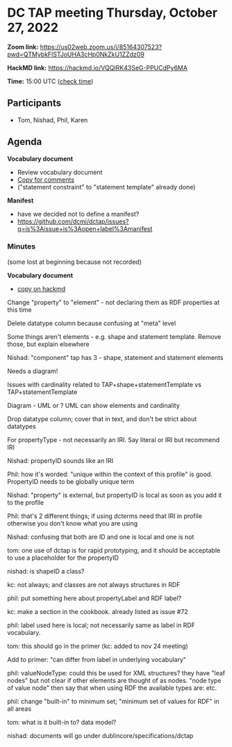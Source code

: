 # DC TAP meeting Thursday, October 27, 2022

**Zoom link:** https://us02web.zoom.us/j/85164307523?pwd=QTMybkFlSTJoUHA3cHp0NkZkU1ZZdz09

**HackMD link:** https://hackmd.io/VQQIRK43SeG-PPUCdPy6MA

**Time:** 15:00 UTC ([check time](https://www.timeanddate.com/worldclock/fixedtime.html?msg=DC+TAP&iso=202200929T15&p1=%3A&ah=1))

## Participants

* Tom, Nishad, Phil, Karen

## Agenda

**Vocabulary document**

* Review vocabulary document
* [Copy for comments](https://hackmd.io/Q6nvIs_FSLmLmeOhso66_Q)
* ("statement constraint" to "statement template" already done)

**Manifest**
* have we decided not to define a manifest?
* https://github.com/dcmi/dctap/issues?q=is%3Aissue+is%3Aopen+label%3Amanifest

### Minutes

(some lost at beginning because not recorded)

**Vocabulary document**

* [copy on hackmd ](https://hackmd.io/Q6nvIs_FSLmLmeOhso66_Q)

Change "property" to "element" - not declaring them as RDF properties at this time

Delete datatype column because confusing at "meta" level

Some things aren't elements - e.g. shape and statement template. Remove those, but explain elsewhere

Nishad: "component" tap has 3 - shape, statement and statement elements

Needs a diagram!

Issues with cardinality related to TAP+shape+statementTemplate vs TAP+statementTemplate

Diagram - UML or ? UML can show elements and cardinality

Drop datatype column; cover that in text, and don't be strict about datatypes

For propertyType - not necessarily an IRI. Say literal or IRI but recommend IRI

Nishad: propertyID sounds like an IRI

Phil: how it's worded: "unique within the context of this profile" is good. PropertyID needs to be globally unique term

Nishad: "property" is external, but propertyID is local as soon as you add it to the profile

Phil: that's 2 different things; if using dcterms need that IRI in profile otherwise you don't know what you are using

Nishad: confusing that both are ID and one is local and one is not

tom: one use of dctap is for rapid prototyping, and it should be acceptable to use a placeholder for the propertyID

nishad: is shapeID a class?

kc: not always; and classes are not always structures in RDF

phil: put something here about propertyLabel and RDF label?

kc: make a section in the cookbook. already listed as issue #72

phil: label used here is local; not necessarily same as label in RDF vocabulary.

tom: this should go in the primer (kc: added to nov 24 meeting)

Add to primer: "can differ from label in underlying vocabulary"

phil: valueNodeType: could this be used for XML structures? they have "leaf nodes" but not clear if other elements are thought of as nodes. "node type of value node" then say that when using RDF the available types are: etc.

phil: change "built-in" to minimum set; "minimum set of values for RDF" in all areas

tom: what is it built-in to? data model? 

nishad: documents will go under dublincore/specifications/dctap
